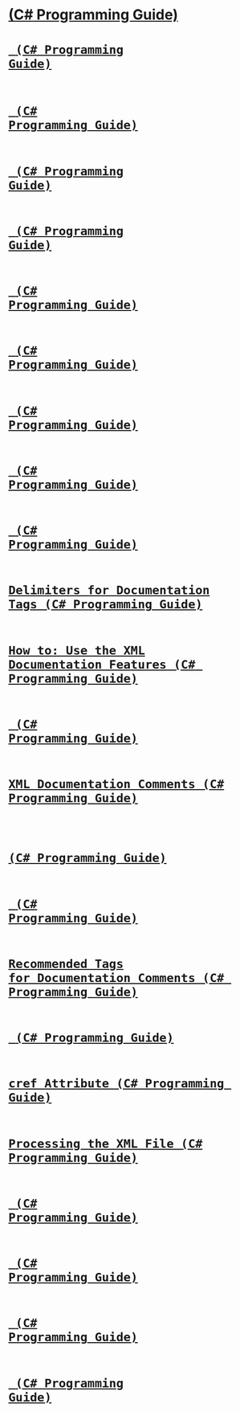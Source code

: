 # [<remarks> (C# Programming Guide)](remarks.md)
# [<code> (C# Programming Guide)](code.md)
# [<exception> (C# Programming Guide)](exception.md)
# [<list> (C# Programming Guide)](list.md)
# [<para> (C# Programming Guide)](para.md)
# [<returns> (C# Programming Guide)](returns.md)
# [<summary> (C# Programming Guide)](summary.md)
# [<c> (C# Programming Guide)](code-inline.md)
# [<include> (C# Programming Guide)](include.md)
# [<typeparam> (C# Programming Guide)](typeparam.md)
# [Delimiters for Documentation Tags (C# Programming Guide)](delimiters-for-documentation-tags.md)
# [How to: Use the XML Documentation Features (C# Programming Guide)](how-to-use-the-xml-documentation-features.md)
# [<seealso> (C# Programming Guide)](seealso.md)
# [XML Documentation Comments (C# Programming Guide)](xml-documentation-comments.md)
# [<permission> (C# Programming Guide)](permission.md)
# [<paramref> (C# Programming Guide)](paramref.md)
# [Recommended Tags for Documentation Comments (C# Programming Guide)](recommended-tags-for-documentation-comments.md)
# [<typeparamref> (C# Programming Guide)](typeparamref.md)
# [cref Attribute (C# Programming Guide)](cref-attribute.md)
# [Processing the XML File (C# Programming Guide)](processing-the-xml-file.md)
# [<param> (C# Programming Guide)](param.md)
# [<example> (C# Programming Guide)](example.md)
# [<value> (C# Programming Guide)](value.md)
# [<see> (C# Programming Guide)](see.md)
